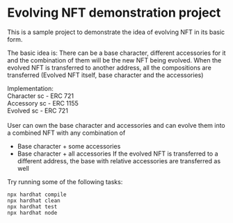 # Evolving NFT demonstration project

This is a sample project to demonstrate the idea of evolving NFT in its basic form.

The basic idea is:
There can be a base character, different accessories for it and the combination of them will be the new NFT being evolved. When the evolved NFT is transferred to another address, all the compositions are transferred (Evolved NFT itself, base character and the accessories)

Implementation: <br />
Character sc - ERC 721 <br />
Accessory sc - ERC 1155 <br />
Evolved sc - ERC 721 <br />
<br />
User can own the base character and accessories and can evolve them into a combined NFT with any combination of <br />
* Base character + some accessories
* Base character + all accessories
If the evolved NFT is transferred to a different address, the base with relative accessories are transferred as well

Try running some of the following tasks:

```shell
npx hardhat compile
npx hardhat clean
npx hardhat test
npx hardhat node
